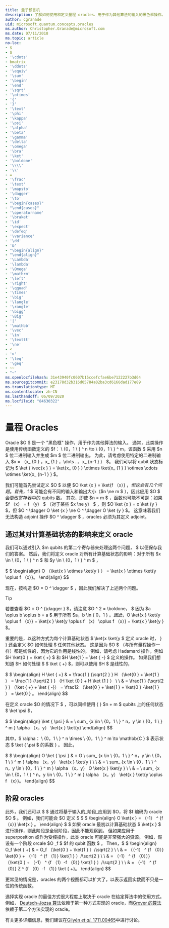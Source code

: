 ```yaml
---
title: 量子预言机
description: 了解如何使用和定义量程 oracles、用于作为其他算法的输入的黑色框操作。
author: cgranade
uid: microsoft.quantum.concepts.oracles
ms.author: Christopher.Granade@microsoft.com
ms.date: 07/11/2018
ms.topic: article
no-loc:
- $
- $
- '\cdots'
- bmatrix
- '\ddots'
- '\equiv'
- '\sum'
- '\begin'
- '\end'
- '\sqrt'
- '\otimes'
- '{'
- '}'
- '\text'
- '\phi'
- '\kappa'
- '\psi'
- '\alpha'
- '\beta'
- '\gamma'
- '\delta'
- '\omega'
- '\bra'
- '\ket'
- '\boldone'
- '\\\\'
- '\\'
- =
- '\frac'
- '\text'
- '\mapsto'
- '\dagger'
- '\to'
- "\begin{cases}"
- "\end{cases}"
- '\operatorname'
- '\braket'
- '\id'
- '\expect'
- '\defeq'
- '\variance'
- '\dd'
- '&'
- "\begin{align}"
- "\end{align}"
- '\Lambda'
- '\lambda'
- '\Omega'
- '\mathrm'
- '\left'
- '\right'
- '\qquad'
- '\times'
- '\big'
- '\langle'
- '\rangle'
- '\bigg'
- '\Big'
- '|'
- '\mathbb'
- '\vec'
- '\in'
- '\texttt'
- '\ne'
- <
- '>'
- '\leq'
- '\geq'
- ~~
- "~"
ms.openlocfilehash: 31e43940fc0607b15ccefcfae6be7122227b3d64
ms.sourcegitcommit: e23178d32b316d05784a02ba3cd6166dad177e89
ms.translationtype: MT
ms.contentlocale: zh-CN
ms.lasthandoff: 06/09/2020
ms.locfileid: "84630322"
---
```

# <a name="quantum-oracles"></a>量程 Oracles

Oracle $O $ 是一个 "黑色框" 操作，用于作为其他算法的输入。
通常，此类操作是使用传统函数定义的 $f： \\ {0，1 \\ } ^ n \to \\ {0，1 \\ } ^ m，该函数 $ 采用 $n $ 位二进制输入并生成 $m $ 位二进制输出。
为此，请考虑使用特定的二进制输入 $x = （x_ {0 } ，x_ {1 } ，\dots ..，x_ {n-1 } ） $。
我们可以将 qubit 状态标记为 $ \ket { \vec{x } } = \ket{x_ {0 } } \otimes \ket{x_ {1 } } \otimes \cdots \otimes \ket{x_ {n-1 } } $。

我们可能首先尝试定义 $O $ 以便 $O \ket {x } = \ket{f （x）} $，但这会有几个问题。
首先，$f $ 可能会有不同的输入和输出大小（$n \ne m $ ），因此应用 $O $ 会更改寄存器中的 qubits 数。
其次，即使 $n = m $ ，函数也可能不可逆：如果 $f （x） = f （y） $ （对于某些 $x \ne y） $ ，则 $O \ket {x } = o \ket {y } $，但 $O ^ \dagger O \ket {x } \ne O ^ \dagger O \ket {y } $。
这意味着我们无法构造 adjoint 操作 $O ^ \dagger $ ，oracles 必须为其定义 adjoint。

## <a name="defining-an-oracle-by-its-effect-on-computational-basis-states"></a>通过其对计算基础状态的影响来定义 oracle
我们可以通过引入 $m qubits 的第二个寄存器来处理这两个问题， $ 以便保存我们的答案。
然后，我们将定义 oracle 对所有计算基础状态的影响：对于所有 $x \in \\ {0，1 \\ } ^ n $ 和 $y \in \\ {0，1 \\ } ^ m $ ，

$ $ \begin{align}
    O （\ket{x } \otimes \ket{y } ） = \ket{x } \otimes \ket{y \oplus f （x）}。
\end{align}
$$

现在，按构造 $O = O ^ \dagger $ ，因此我们解决了上述两个问题。

> [!TIP]
> 若要查看 $O = O ^ {\dagger } $，请注意 $O ^ 2 = \boldone， $ 因为 $a \oplus b \oplus b = a $ 用于所有 $a，b \in \{ 0，1 \} $。
> 因此，$O \ket{x } \ket{y \oplus f （x）} = \ket{x } \ket{y \oplus f （x） \oplus f （x）} = \ket{x } \ket{y } $。

重要的是，以这种方式为每个计算基础状态 $ \ket{x \ket{y $ 定义 oracle 时， } } 还会定义 $O 如何处理 $ 任何其他状态。
这是因为 $O $ （与所有量程操作一样）都是线性的，因为它的作用是线性的。
例如，请考虑 Hadamard 操作，例如 $H \ket{0 } = \ket { +} $ 和 $H \ket{1 } = \ket { -} $ 定义的操作。
如果我们想知道 $H 如何处理 $ $ \ket { +} $，则可以使用 $H $ 是线性的，

$ $ \begin{align}
H \ket { +} & = \frac{1 } {\sqrt{2 } } H （\ket{0 } + \ket{1 } ） = \frac{1 } {\sqrt{2 } } （H \ket {0 } + H \ket {1 } ） \\ \\ & = \frac{1 } {\sqrt{2 } } （\ket { +} + \ket { -}） = \frac12 （\ket{0 } + \ket{1 } + \ket{0 } -\ket{1 } ） = \ket{0 } 。
\end{align}
$$

在定义 oracle $O 的情况下 $ ，可以同样使用 { } $n + m $ qubits 上的任何状态 $ \ket \psi $，

$ $ \begin{align}
\ket { \psi } & = \ sum_ {x \in \\ {0，1 \\ } ^ n，y \in \\ {0，1 \\ } ^ m } \alpha （x，y） \ket{x } \ket{y}
\end{align}
$$

其中，$ \alpha： \\ {0，1 \\ } ^ n \times \\ {0，1 \\ } ^ m \to \mathbb{C } $ 表示状态 $ \ket { \psi $ 的系数 } 。 因此，

$ $ \begin{align}
O \ket { \psi } & = O \ sum_ {x \in \\ {0，1 \\ } ^ n，y \in \\ {0，1 \\ } ^ m } \alpha （x，y） \ket{x } \ket{y } \\ \\ & = \ sum_ {x \in \\ {0，1 \\ } ^ n，y \in \\ {0，1 \\ } ^ m } \alpha （x，y） O \ket{x } \ket{y } \\ \\ & = \ sum_ {x \in \\ {0，1 \\ } ^ n，y \in \\ {0，1 \\ } ^ m } \alpha （x，y） \ket{x } \ket{y \oplus f （x）}。
\end{align}
$$

## <a name="phase-oracles"></a>阶段 oracles
此外，我们还可以 $ $ 通过将基于输入的_阶段_应用到 $O，将 $f 编码为 oracle $O $ 。
例如，我们可能会 $O 定义 $ $ $ \begin{align}
    O \ket{x } = （-1） ^ {f （x）} \ket{x } 。
\end{align}
$ $ 如果 oracle 最初以计算基础状态 $ \ket{x } $ 进行操作，则此阶段是全局阶段，因此不能观察到。
但如果应用于 superposition 或作为受控操作，此类 oracle 可能是非常强大的资源。
例如，假设有一个阶段 orcale $O _f $ $f 的 qubit 函数 $ 。
Then，$ $ \begin{align}
    O_f \ket { +} & = O_f （\ket{0 } + \ket{1 } ）/\sqrt{2 } \\ \\ & = （（-1） ^ {f （0）} \ket{0 } + （-1） ^ {f （1）} \ket{1 } ）/\sqrt{2 } \\ \\ & = （-1） ^ {f （0））} （\ket{0 } + （-1） ^ {f （1）-f （0）} \ket{1 } ）/\sqrt{2 } \\ \\ & = （-1） ^ {f （0）} Z ^ {f （0）-f （1）} \ket { +}。
\end{align}
$$

更常见的情况是，oracles 的两个视图都可以扩大了，以表示返回实数而不只是一位的传统函数。

选择实现 oracle 的最佳方式很大程度上取决于 oracle 在给定算法中的使用方式。
例如， [Deutsch-Jozsa 算法](https://en.wikipedia.org/wiki/Deutsch%E2%80%93Jozsa_algorithm)依赖于第一种方式实现的 oracle，而[Grover 的算法](https://en.wikipedia.org/wiki/Grover's_algorithm)依赖于第二个方法实现的 oracle。


有关更多详细信息，我们建议在[Gilyén *et al*. 1711.00465](https://arxiv.org/abs/1711.00465)中进行讨论。
